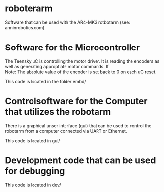 # roboterarm
Software that can be used with the AR4-MK3 rotbotarm (see: anninrobotics.com)

# Software for the Microcontroller
The Teensky uC is controlling the motor driver. 
It is reading the encoders as well as generating approptiate motor commands.
If  
Note: The absolute value of the encoder is set back to 0 on each uC reset. 

This code is located in the folder embd/ 
# Controlsoftware for the Computer that utilizes the robotarm
There is a graphical unser interface (gui) that can be used to control the robotarm from a computer connected via UART or Ethernet.

This code is located in gui/
# Development code that can be used for debugging

This code is located in dev/
